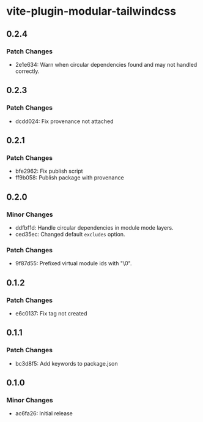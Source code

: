 # vite-plugin-modular-tailwindcss

## 0.2.4

### Patch Changes

- 2e1e634: Warn when circular dependencies found and may not handled correctly.

## 0.2.3

### Patch Changes

- dcdd024: Fix provenance not attached

## 0.2.1

### Patch Changes

- bfe2962: Fix publish script
- ff9b058: Publish package with provenance

## 0.2.0

### Minor Changes

- ddfbf1d: Handle circular dependencies in module mode layers.
- ced35ec: Changed default `excludes` option.

### Patch Changes

- 9f87d55: Prefixed virtual module ids with "\0".

## 0.1.2

### Patch Changes

- e6c0137: Fix tag not created

## 0.1.1

### Patch Changes

- bc3d8f5: Add keywords to package.json

## 0.1.0

### Minor Changes

- ac6fa26: Initial release

